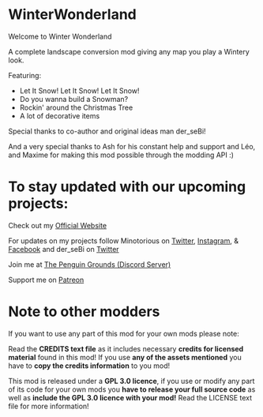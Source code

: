 # WinterWonderland
Welcome to Winter Wonderland

A complete landscape conversion mod giving any map you play a Wintery look.

Featuring:

* Let It Snow! Let It Snow! Let It Snow!
* Do you wanna build a Snowman?
* Rockin' around the Christmas Tree
* A lot of decorative items

Special thanks to co-author and original ideas man der_seBi!

And a very special thanks to Ash for his constant help and support and Léo, and Maxime for making this mod possible through the modding API :)

# To stay updated with our upcoming projects:

Check out my [Official Website](https://minotorious.github.io/)

For updates on my projects follow Minotorious on [Twitter](https://twitter.com/theOneTrueMino), [Instagram](https://www.instagram.com/minotorious), & [Facebook](https://www.facebook.com/Minotorious.Official) and der_seBi on [Twitter](https://twitter.com/dersebi1)

Join me at [The Penguin Grounds (Discord Server)](https://discord.com/invite/AMMcH5a)

Support me on [Patreon](https://www.patreon.com/minotorious)

# Note to other modders

If you want to use any part of this mod for your own mods please note:

Read the **CREDITS text file** as it includes necessary **credits for licensed material** found in this mod! If you use **any of the assets mentioned** you have to **copy the credits information** to you mod!

This mod is released under a **GPL 3.0 licence**, if you use or modify any part of its code for your own mods you **have to release your full source code** as well as **include the GPL 3.0 licence with your mod!** Read the LICENSE text file for more information!
